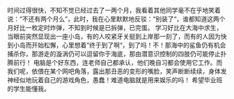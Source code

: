 时间过得很快，不知不觉已经过去了一两个月，我看着其他同学毫不在乎地笑着说：“不还有两个月么”，此时，我在心里默默地反驳：“别装了“，谁都知道这两个月好比一枚定时炸弹，不知到时候是已拆弹，已完蛋。
学习好比在大海中求生，当眼前突然显现出一座小岛，有的人咬紧牙关挺到上岸那一刻了，而有的人因为快到小岛而开始松懈，心里想着”终于到了啊“，到了吗！不！那海中的鲨鱼仍有机会捕杀你，那游走的漩涡仍可以逗留你于海底，那由潜意识控制的四肢仍可能停止扑腾前行！
电脑是个好东西，连老师自己都承认，他们晚自习都会使用它工作。而我们呢，依偎在某个网吧角落，露出那丑恶的变形的嘴脸，笑声断断续续，身体发神经似地玩着自己的游戏角色，愚蠢！难道电脑就是用来娱乐的吗！
希望毕业班的学生能懂我。
<!-- ##{"timestamp":1365955200}## -->
